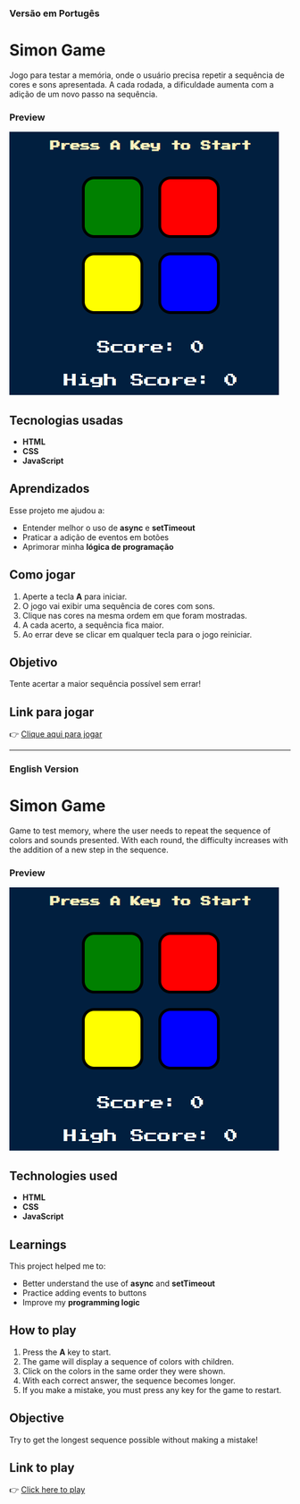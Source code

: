 
### Versão em Portugês 
# Simon Game

Jogo para testar a memória, onde o usuário precisa repetir a sequência de cores e sons apresentada. A cada rodada, a dificuldade aumenta com a adição de um novo passo na sequência.

### Preview
![preview image of the game](preview.png) 

## Tecnologias usadas
- **HTML**
- **CSS**
- **JavaScript**

## Aprendizados
Esse projeto me ajudou a:
- Entender melhor o uso de **async** e **setTimeout**
- Praticar a adição de eventos em botões
- Aprimorar minha **lógica de programação**

## Como jogar
1. Aperte a tecla **A** para iniciar.
2. O jogo vai exibir uma sequência de cores com sons.
3. Clique nas cores na mesma ordem em que foram mostradas.
4. A cada acerto, a sequência fica maior.
5. Ao errar deve se clicar em qualquer tecla para o jogo reiniciar.

## Objetivo
Tente acertar a maior sequência possível sem errar!

## Link para jogar
👉 [Clique aqui para jogar](https://josuekla.github.io/Project-Simon-Game-Challenge/)


___

### English Version
# Simon Game

Game to test memory, where the user needs to repeat the sequence of colors and sounds presented. With each round, the difficulty increases with the addition of a new step in the sequence.

### Preview
![preview image of the game](preview.png) 

## Technologies used
- **HTML**
- **CSS**
- **JavaScript**

## Learnings
This project helped me to:
- Better understand the use of **async** and **setTimeout**
- Practice adding events to buttons
- Improve my **programming logic**

## How to play
1. Press the **A** key to start.
2. The game will display a sequence of colors with children.
3. Click on the colors in the same order they were shown.
4. With each correct answer, the sequence becomes longer.
5. If you make a mistake, you must press any key for the game to restart.

## Objective
Try to get the longest sequence possible without making a mistake!

## Link to play
👉 [Click here to play](https://josuekla.github.io/Project-Simon-Game-Challenge/)
